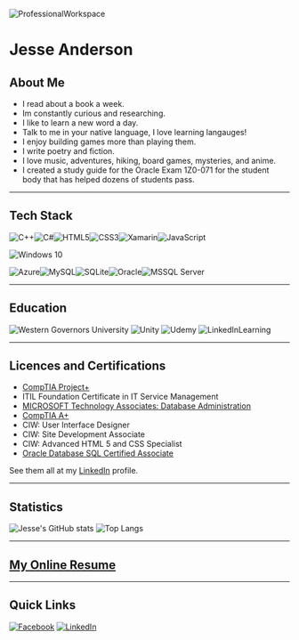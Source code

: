 ![ProfessionalWorkspace](https://images.unsplash.com/photo-1443770760695-e1bfa3e62229?ixid=MXwxMjA3fDB8MHxwaG90by1wYWdlfHx8fGVufDB8fHw%3D&ixlib=rb-1.2.1&auto=format&fit=crop&w=1500&q=80 "Professional Workspace")

# Jesse Anderson

## About Me
+ I read about a book a week.
+ Im constantly curious and researching.
+ I like to learn a new word a day.
+ Talk to me in your native language, I love learning langauges!
+ I enjoy building games more than playing them.
+ I write poetry and fiction.
+ I love music, adventures, hiking, board games, mysteries, and anime. 
+ I created a study guide for the Oracle Exam 1Z0-071 for the student body that has helped dozens of students pass. 
-----------

## Tech Stack
<img alt="C++" src="https://img.shields.io/badge/c++%20-%2300599C.svg?&style=for-the-badge&logo=c%2B%2B&ogoColor=white"/><img alt="C#" src="https://img.shields.io/badge/c%23%20-%23239120.svg?&style=for-the-badge&logo=c-sharp&logoColor=white"/><img alt="HTML5" src="https://img.shields.io/badge/html5%20-%23E34F26.svg?&style=for-the-badge&logo=html5&logoColor=white"/><img alt="CSS3" src="https://img.shields.io/badge/css3%20-%231572B6.svg?&style=for-the-badge&logo=css3&logoColor=white"/><img alt="Xamarin" src="https://img.shields.io/badge/Xamarin-3498DB?style=for-the-badge&logo=xamarin&logoColor=white"/><img alt="JavaScript" src="https://img.shields.io/badge/JavaScript-F7DF1E?style=for-the-badge&logo=javascript&logoColor=black">

<img alt="Windows 10" src="https://img.shields.io/badge/Windows-0078D6?style=for-the-badge&logo=windows&logoColor=white"/>

<img alt="Azure" src="https://img.shields.io/badge/azure%20-%230072C6.svg?&style=for-the-badge&logo=azure-devops&logoColor=white"/><img alt="MySQL" src="https://img.shields.io/badge/mysql-%2300f.svg?&style=for-the-badge&logo=mysql&logoColor=white"/><img alt="SQLite" src ="https://img.shields.io/badge/sqlite-%2307405e.svg?&style=for-the-badge&logo=sqlite&logoColor=white"/><img alt="Oracle" src ="https://img.shields.io/badge/oracle%20-%23F00000.svg?&style=for-the-badge&logo=oracle&logoColor=white"/><img alt="MSSQL Server" src ="https://img.shields.io/badge/Microsoft_SQL_Server-CC2927?style=for-the-badge&logo=microsoft-sql-server&logoColor=white"/>
___________

## Education
<img alt="Western Governors University" src="https://img.shields.io/badge/Western_Governors_University-Alumni_Software_Development-003057?style=for-the-badge&logo=wgu&logoColor=white"/>

<img alt="Unity" src="https://img.shields.io/badge/unity%20-%23000000.svg?&style=for-the-badge&logo=unity&logoColor=white"/>
<img alt="Udemy" src="https://img.shields.io/badge/Udemy%20-%23EA5252.svg?&style=for-the-badge&logo=Udemy&logoColor=white"/>
<img alt="LinkedInLearning" src="https://img.shields.io/badge/LinkedIn_Learning-0077B5?style=for-the-badge&logo=linkedinlearning&logoColor=white"/>


____________

## Licences and Certifications

+ [CompTIA Project+](https://www.youracclaim.com/badges/0ca5a6e6-a6e3-4319-bf72-513f166d1848/public_url)
+ ITIL Foundation Certificate in IT Service Management
+ [MICROSOFT Technology Associates: Database Administration](https://www.youracclaim.com/badges/233c5a31-ce79-4e7d-a665-eb6d809a1f7d/public_url)
+ [CompTIA A+](https://www.youracclaim.com/badges/bf5e5f7e-79b6-4b45-bdcc-740645f5c5c9/public_url)
+ CIW: User Interface Designer
+ CIW: Site Development Associate
+ CIW: Advanced HTML 5 and CSS Specialist 
+ [Oracle Database SQL Certified Associate](https://www.youracclaim.com/badges/3c799bfc-4a8e-4bf5-b874-32657fab3b40/public_url)

See them all at my [LinkedIn](https://www.linkedin.com/in/programmerjesse/) profile.



____________

## Statistics

![Jesse's GitHub stats](https://github-readme-stats.vercel.app/api?username=jesseanderson55)
![Top Langs](https://github-readme-stats.vercel.app/api/top-langs/?username=jesseanderson55&langs_count=8&layout=compact)


____________

## [My Online Resume](http://jesseanderson.software/)

____________
## Quick Links

[![Facebook](https://img.shields.io/badge/Facebook-1877F2?style=for-the-badge&logo=facebook&logoColor=white)](https://www.facebook.com/ProgrammerJesse/)
[![LinkedIn](https://img.shields.io/badge/LinkedIn-0077B5?style=for-the-badge&logo=linkedin&logoColor=white)](https://www.linkedin.com/in/programmerjesse/)



